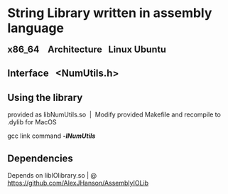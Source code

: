 # String Library written in assembly language 
<span style="font-size:20px; font-weight: bold;">x86_64 &nbsp;&nbsp; Architecture &nbsp;&nbsp;Linux Ubuntu </span>

## Interface &nbsp;&nbsp;<NumUtils.h>







## Using the library

provided as libNumUtils.so &nbsp;|&nbsp; Modify provided Makefile and recompile to .dylib for MacOS

gcc link command *__-lNumUtils__* 

## Dependencies
Depends on libIOlibrary.so | @ https://github.com/AlexJHanson/AssemblyIOLib